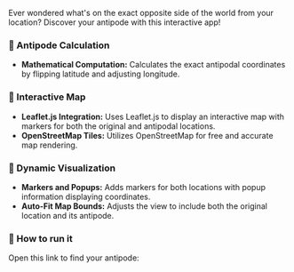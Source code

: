 Ever wondered what's on the exact opposite side of the world from your location? Discover your antipode with this interactive app!

<h3>🔹 Antipode Calculation</h3>
<ul>
    <li><strong>Mathematical Computation:</strong> Calculates the exact antipodal coordinates by flipping latitude and adjusting longitude.</li>
</ul>

<h3>🔹 Interactive Map</h3>
<ul>
    <li><strong>Leaflet.js Integration:</strong> Uses Leaflet.js to display an interactive map with markers for both the original and antipodal locations.</li>
    <li><strong>OpenStreetMap Tiles:</strong> Utilizes OpenStreetMap for free and accurate map rendering.</li>
</ul>

<h3>🔹 Dynamic Visualization</h3>
<ul>
    <li><strong>Markers and Popups:</strong> Adds markers for both locations with popup information displaying coordinates.</li>
    <li><strong>Auto-Fit Map Bounds:</strong> Adjusts the view to include both the original location and its antipode.</li>
</ul>

<h3>🔹 How to run it</h3>

Open this link to find your antipode: 
